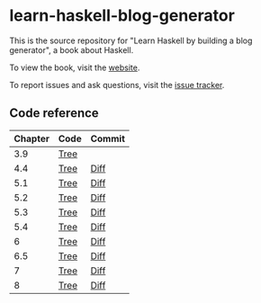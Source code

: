 # learn-haskell-blog-generator

This is the source repository for
"Learn Haskell by building a blog generator",
a book about Haskell.

To view the book, visit the [website](https://lhbg-book.link).

To report issues and ask questions,
visit the [issue tracker](https://github.com/soupi/learn-haskell-blog-generator/issues).

## Code reference

<table>
  <thead>
    <tr>
      <th>Chapter</th>
      <th>Code</th>
      <th>Commit</th>
    </tr>
  </thead>
  <tbody>
    <tr>
      <td>3.9</td>
      <td><a href="https://github.com/soupi/learn-haskell-blog-generator/tree/76c4f4b31c7883c5c0b9f09c7b1a391640a31538">Tree</a></td>
      <td></td>
    </tr>
    <tr>
      <td>4.4</td>
      <td><a href="https://github.com/soupi/learn-haskell-blog-generator/tree/4ee2adbdf9b2657f547bcc4b268be6f6798981a6">Tree</a></td>
      <td><a href="https://github.com/soupi/learn-haskell-blog-generator/commit/4ee2adbdf9b2657f547bcc4b268be6f6798981a6">Diff</a></td>
    </tr>
    <tr>
      <td>5.1</td>
      <td><a href="https://github.com/soupi/learn-haskell-blog-generator/tree/84c92cbe8679e66b191ca4d4692241b4e5c13a57">Tree</a></td>
      <td><a href="https://github.com/soupi/learn-haskell-blog-generator/commit/84c92cbe8679e66b191ca4d4692241b4e5c13a57">Diff</a></td>
    </tr>
    <tr>
      <td>5.2</td>
      <td><a href="https://github.com/soupi/learn-haskell-blog-generator/tree/e5c2f0ea5792892207421dbdbf41d921b0c0a84b">Tree</a></td>
      <td><a href="https://github.com/soupi/learn-haskell-blog-generator/commit/e5c2f0ea5792892207421dbdbf41d921b0c0a84b">Diff</a></td>
    </tr>
    <tr>
      <td>5.3</td>
      <td><a href="https://github.com/soupi/learn-haskell-blog-generator/tree/826948302d08bfa4e889cf7013b911705c965445">Tree</a></td>
      <td><a href="https://github.com/soupi/learn-haskell-blog-generator/commit/826948302d08bfa4e889cf7013b911705c965445">Diff</a></td>
    </tr>
    <tr>
      <td>5.4</td>
      <td><a href="https://github.com/soupi/learn-haskell-blog-generator/tree/6efea76deb62332b23e90fc74b6b74b404fd8c3d">Tree</a></td>
      <td><a href="https://github.com/soupi/learn-haskell-blog-generator/commit/6efea76deb62332b23e90fc74b6b74b404fd8c3d">Diff</a></td>
    </tr>
    <tr>
      <td>6</td>
      <td><a href="https://github.com/soupi/learn-haskell-blog-generator/tree/2f867fe7ad89b962a37f9c56da4f44fa4f4b3a1c">Tree</a></td>
      <td><a href="https://github.com/soupi/learn-haskell-blog-generator/commit/2f867fe7ad89b962a37f9c56da4f44fa4f4b3a1c">Diff</a></td>
    </tr>
    <tr>
      <td>6.5</td>
      <td><a href="https://github.com/soupi/learn-haskell-blog-generator/tree/0025762fbe91e159f82b8fc5d39d86cac39c4f7d">Tree</a></td>
      <td><a href="https://github.com/soupi/learn-haskell-blog-generator/commit/0025762fbe91e159f82b8fc5d39d86cac39c4f7d">Diff</a></td>
    </tr>
    <tr>
      <td>7</td>
      <td><a href="https://github.com/soupi/learn-haskell-blog-generator/tree/b4c986fb52cd6d78a1acecad189490a8d13f8909">Tree</a></td>
      <td><a href="https://github.com/soupi/learn-haskell-blog-generator/commit/b4c986fb52cd6d78a1acecad189490a8d13f8909">Diff</a></td>
    </tr>
    <tr>
      <td>8</td>
      <td><a href="https://github.com/soupi/learn-haskell-blog-generator/tree/7c1f70a15b99b37d794615aa1852ffe335023af9">Tree</a></td>
      <td><a href="https://github.com/soupi/learn-haskell-blog-generator/commit/7c1f70a15b99b37d794615aa1852ffe335023af9">Diff</a></td>
    </tr>
  </tbody>
</table>
